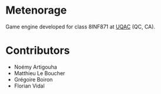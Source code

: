 # Metenorage
Game engine developed for class 8INF871 at [UQAC](https://uqac.ca) (QC, CA).

# Contributors

- Noémy Artigouha
- Matthieu Le Boucher
- Grégoire Boiron
- Florian Vidal
